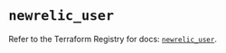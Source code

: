 # `newrelic_user`

Refer to the Terraform Registry for docs: [`newrelic_user`](https://registry.terraform.io/providers/newrelic/newrelic/3.74.0/docs/resources/user).
